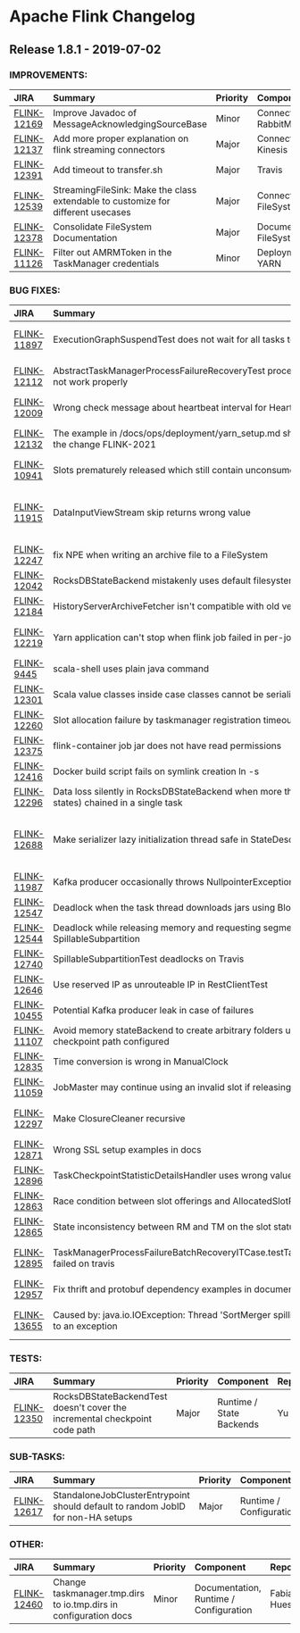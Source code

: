 
<!---
# Licensed to the Apache Software Foundation (ASF) under one
# or more contributor license agreements.  See the NOTICE file
# distributed with this work for additional information
# regarding copyright ownership.  The ASF licenses this file
# to you under the Apache License, Version 2.0 (the
# "License"); you may not use this file except in compliance
# with the License.  You may obtain a copy of the License at
#
#     http://www.apache.org/licenses/LICENSE-2.0
#
# Unless required by applicable law or agreed to in writing, software
# distributed under the License is distributed on an "AS IS" BASIS,
# WITHOUT WARRANTIES OR CONDITIONS OF ANY KIND, either express or implied.
# See the License for the specific language governing permissions and
# limitations under the License.
-->
# Apache Flink Changelog

## Release 1.8.1 - 2019-07-02



### IMPROVEMENTS:

| JIRA | Summary | Priority | Component | Reporter | Contributor |
|:---- |:---- | :--- |:---- |:---- |:---- |
| [FLINK-12169](https://issues.apache.org/jira/browse/FLINK-12169) | Improve Javadoc of MessageAcknowledgingSourceBase |  Minor | Connectors/ RabbitMQ | Konstantin Knauf | Konstantin Knauf |
| [FLINK-12137](https://issues.apache.org/jira/browse/FLINK-12137) | Add more proper explanation on flink streaming connectors |  Major | Connectors / Kinesis | JoongkeunYang | JoongkeunYang |
| [FLINK-12391](https://issues.apache.org/jira/browse/FLINK-12391) | Add timeout to transfer.sh |  Major | Travis | Chesnay Schepler | Chesnay Schepler |
| [FLINK-12539](https://issues.apache.org/jira/browse/FLINK-12539) | StreamingFileSink: Make the class extendable to customize for different usecases |  Major | Connectors / FileSystem | Kailash Hassan Dayanand | Kailash Hassan Dayanand |
| [FLINK-12378](https://issues.apache.org/jira/browse/FLINK-12378) | Consolidate FileSystem Documentation |  Major | Documentation, FileSystems | Seth Wiesman | Seth Wiesman |
| [FLINK-11126](https://issues.apache.org/jira/browse/FLINK-11126) | Filter out AMRMToken in the TaskManager credentials |  Minor | Deployment / YARN | Paul Lin | Paul Lin |


### BUG FIXES:

| JIRA | Summary | Priority | Component | Reporter | Contributor |
|:---- |:---- | :--- |:---- |:---- |:---- |
| [FLINK-11897](https://issues.apache.org/jira/browse/FLINK-11897) | ExecutionGraphSuspendTest does not wait for all tasks to be submitted |  Critical | Runtime / Coordination, Tests | chunpinghe | chunpinghe |
| [FLINK-12112](https://issues.apache.org/jira/browse/FLINK-12112) | AbstractTaskManagerProcessFailureRecoveryTest process output logging does not work properly |  Major | Runtime / Coordination, Tests | Chesnay Schepler | Chesnay Schepler |
| [FLINK-12009](https://issues.apache.org/jira/browse/FLINK-12009) | Wrong check message about heartbeat interval for HeartbeatServices |  Trivial | Runtime / Coordination | Bruno Aranda Delgado | vinoyang |
| [FLINK-12132](https://issues.apache.org/jira/browse/FLINK-12132) | The example in /docs/ops/deployment/yarn\_setup.md should be updated due to the change FLINK-2021 |  Trivial | Deployment / YARN, Documentation | Wang Geng | Wang Geng |
| [FLINK-10941](https://issues.apache.org/jira/browse/FLINK-10941) | Slots prematurely released which still contain unconsumed data |  Critical | Runtime / Coordination | Qi | Andrey Zagrebin |
| [FLINK-11915](https://issues.apache.org/jira/browse/FLINK-11915) | DataInputViewStream skip returns wrong value |  Minor | Formats (JSON, Avro, Parquet, ORC, SequenceFile), Runtime / Task | Andrew Prudhomme | Biao Liu |
| [FLINK-12247](https://issues.apache.org/jira/browse/FLINK-12247) | fix NPE when writing an archive file to a FileSystem |  Major | Deployment / YARN | lamber-ken | lamber-ken |
| [FLINK-12042](https://issues.apache.org/jira/browse/FLINK-12042) | RocksDBStateBackend mistakenly uses default filesystem |  Critical | Runtime / State Backends | Paul Lin | Paul Lin |
| [FLINK-12184](https://issues.apache.org/jira/browse/FLINK-12184) | HistoryServerArchiveFetcher isn't compatible with old version |  Major | Runtime / Coordination | Yumeng Zhang | Congxian Qiu |
| [FLINK-12219](https://issues.apache.org/jira/browse/FLINK-12219) | Yarn application can't stop when flink job failed in per-job yarn cluster mode |  Major | Deployment / YARN, Runtime / REST | lamber-ken | lamber-ken |
| [FLINK-9445](https://issues.apache.org/jira/browse/FLINK-9445) | scala-shell uses plain java command |  Minor | Command Line Client | Andrew Janke | Chesnay Schepler |
| [FLINK-12301](https://issues.apache.org/jira/browse/FLINK-12301) | Scala value classes inside case classes cannot be serialized anymore in Flink 1.8.0 |  Major | API / Scala | Michael | Aljoscha Krettek |
| [FLINK-12260](https://issues.apache.org/jira/browse/FLINK-12260) | Slot allocation failure by taskmanager registration timeout and race |  Critical | Runtime / Coordination | Hwanju Kim | Hwanju Kim |
| [FLINK-12375](https://issues.apache.org/jira/browse/FLINK-12375) | flink-container job jar does not have read permissions |  Major | flink-docker | Adam Lamar | Yun Tang |
| [FLINK-12416](https://issues.apache.org/jira/browse/FLINK-12416) | Docker build script fails on symlink creation ln -s |  Major | flink-docker | Slava D | Yun Tang |
| [FLINK-12296](https://issues.apache.org/jira/browse/FLINK-12296) | Data loss silently in RocksDBStateBackend when more than one operator(has states) chained in a single task |  Blocker | Runtime / State Backends | Congxian Qiu | Congxian Qiu |
| [FLINK-12688](https://issues.apache.org/jira/browse/FLINK-12688) | Make serializer lazy initialization thread safe in StateDescriptor |  Blocker | API / DataStream, API / Type Serialization System | Yu Li | Yu Li |
| [FLINK-11987](https://issues.apache.org/jira/browse/FLINK-11987) | Kafka producer occasionally throws NullpointerException |  Blocker | Connectors / Kafka | LIU Xiao | Yu Li |
| [FLINK-12547](https://issues.apache.org/jira/browse/FLINK-12547) | Deadlock when the task thread downloads jars using BlobClient |  Major | Runtime / Coordination | Haibo Sun | Haibo Sun |
| [FLINK-12544](https://issues.apache.org/jira/browse/FLINK-12544) | Deadlock while releasing memory and requesting segment concurrent in SpillableSubpartition |  Major | Runtime / Network | Zhijiang | Zhijiang |
| [FLINK-12740](https://issues.apache.org/jira/browse/FLINK-12740) | SpillableSubpartitionTest deadlocks on Travis |  Major | Runtime / Network | Chesnay Schepler | Zhijiang |
| [FLINK-12646](https://issues.apache.org/jira/browse/FLINK-12646) | Use reserved IP as unrouteable IP in RestClientTest |  Minor | Runtime / REST | Victor Wong | Victor Wong |
| [FLINK-10455](https://issues.apache.org/jira/browse/FLINK-10455) | Potential Kafka producer leak in case of failures |  Critical | Connectors / Kafka | Nico Kruber | Jiangjie Qin |
| [FLINK-11107](https://issues.apache.org/jira/browse/FLINK-11107) | Avoid memory stateBackend to create arbitrary folders under HA path when no checkpoint path configured |  Blocker | Runtime / Checkpointing | Yun Tang | Yun Tang |
| [FLINK-12835](https://issues.apache.org/jira/browse/FLINK-12835) | Time conversion is wrong in ManualClock |  Minor | Tests | BoWang | BoWang |
| [FLINK-11059](https://issues.apache.org/jira/browse/FLINK-11059) | JobMaster may continue using an invalid slot if releasing idle slot meet a timeout |  Critical | Runtime / Coordination | shuai.xu | shuai.xu |
| [FLINK-12297](https://issues.apache.org/jira/browse/FLINK-12297) | Make ClosureCleaner recursive |  Blocker | API / DataSet, API / DataStream | Dawid Wysakowicz | Aitozi |
| [FLINK-12871](https://issues.apache.org/jira/browse/FLINK-12871) | Wrong SSL setup examples in docs |  Major | Documentation | Nico Kruber | Nico Kruber |
| [FLINK-12896](https://issues.apache.org/jira/browse/FLINK-12896) | TaskCheckpointStatisticDetailsHandler uses wrong value for JobID when archiving |  Major | Runtime / REST | xymaqingxiang | xymaqingxiang |
| [FLINK-12863](https://issues.apache.org/jira/browse/FLINK-12863) | Race condition between slot offerings and AllocatedSlotReport |  Critical | Runtime / Coordination | Till Rohrmann | Till Rohrmann |
| [FLINK-12865](https://issues.apache.org/jira/browse/FLINK-12865) | State inconsistency between RM and TM on the slot status |  Major | Runtime / Coordination | Yun Gao | Till Rohrmann |
| [FLINK-12895](https://issues.apache.org/jira/browse/FLINK-12895) | TaskManagerProcessFailureBatchRecoveryITCase.testTaskManagerProcessFailure failed on travis |  Critical | Runtime / Coordination, Tests | Haibo Sun | Till Rohrmann |
| [FLINK-12957](https://issues.apache.org/jira/browse/FLINK-12957) | Fix thrift and protobuf dependency examples in documentation |  Minor | Documentation | Nico Kruber | Nico Kruber |
| [FLINK-13655](https://issues.apache.org/jira/browse/FLINK-13655) | Caused by: java.io.IOException: Thread 'SortMerger spilling thread' terminated due to an exception |  Minor | API / Type Serialization System | LiJun |  |


### TESTS:

| JIRA | Summary | Priority | Component | Reporter | Contributor |
|:---- |:---- | :--- |:---- |:---- |:---- |
| [FLINK-12350](https://issues.apache.org/jira/browse/FLINK-12350) | RocksDBStateBackendTest doesn't cover the incremental checkpoint code path |  Major | Runtime / State Backends | Yu Li | Yu Li |


### SUB-TASKS:

| JIRA | Summary | Priority | Component | Reporter | Contributor |
|:---- |:---- | :--- |:---- |:---- |:---- |
| [FLINK-12617](https://issues.apache.org/jira/browse/FLINK-12617) | StandaloneJobClusterEntrypoint should default to random JobID for non-HA setups |  Major | Runtime / Configuration | Konstantin Knauf | Konstantin Knauf |


### OTHER:

| JIRA | Summary | Priority | Component | Reporter | Contributor |
|:---- |:---- | :--- |:---- |:---- |:---- |
| [FLINK-12460](https://issues.apache.org/jira/browse/FLINK-12460) | Change taskmanager.tmp.dirs to io.tmp.dirs in configuration docs |  Minor | Documentation, Runtime / Configuration | Fabian Hueske | Till Rohrmann |


